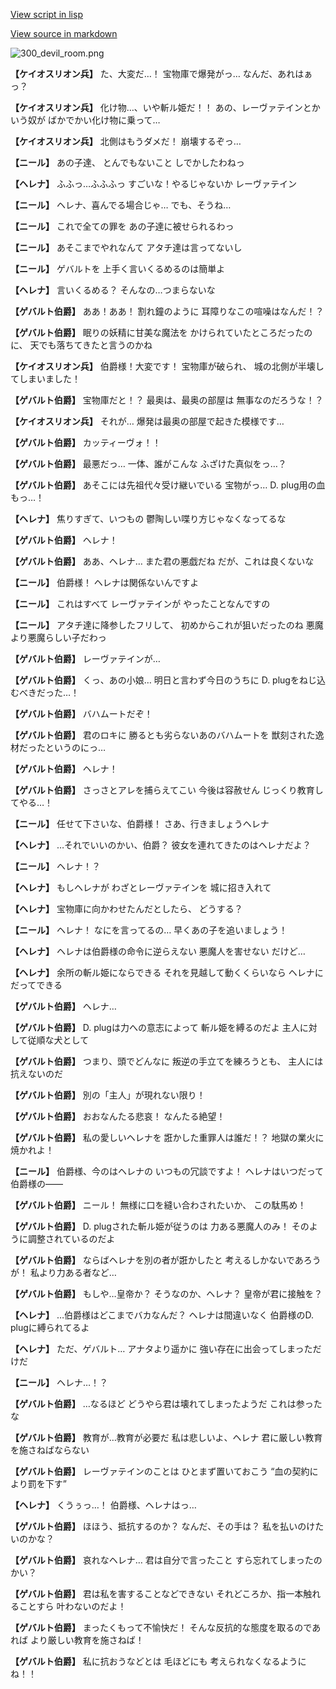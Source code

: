 [View script in lisp](../scripts/100211123.txt)

[View source in markdown](100211123.md)

![300_devil_room.png](../images/backgrounds/300_devil_room.png)

**【ケイオスリオン兵】**
た、大変だ…！
宝物庫で爆発がっ…
なんだ、あれはぁっ？

**【ケイオスリオン兵】**
化け物…、いや斬ル姫だ！！
あの、レーヴァテインとかいう奴が
ばかでかい化け物に乗って…

**【ケイオスリオン兵】**
北側はもうダメだ！
崩壊するぞっ…

**【ニール】**
あの子達、
とんでもないこと
しでかしたわねっ

**【ヘレナ】**
ふふっ…ふふふっ
すごいな！やるじゃないか
レーヴァテイン

**【ニール】**
ヘレナ、喜んでる場合じゃ…
でも、そうね…

**【ニール】**
これで全ての罪を
あの子達に被せられるわっ

**【ニール】**
あそこまでやれなんて
アタチ達は言ってないし

**【ニール】**
ゲバルトを
上手く言いくるめるのは簡単よ

**【ヘレナ】**
言いくるめる？
そんなの…つまらないな

**【ゲバルト伯爵】**
ああ！ああ！
割れ鐘のように
耳障りなこの喧噪はなんだ！？

**【ゲバルト伯爵】**
眠りの妖精に甘美な魔法を
かけられていたところだったのに、
天でも落ちてきたと言うのかね

**【ケイオスリオン兵】**
伯爵様！大変です！
宝物庫が破られ、
城の北側が半壊してしまいました！

**【ゲバルト伯爵】**
宝物庫だと！？
最奥は、最奥の部屋は
無事なのだろうな！？

**【ケイオスリオン兵】**
それが…
爆発は最奥の部屋で起きた模様です…

**【ゲバルト伯爵】**
カッティーヴォ！！

**【ゲバルト伯爵】**
最悪だっ…
一体、誰がこんな
ふざけた真似をっ…？

**【ゲバルト伯爵】**
あそこには先祖代々受け継いでいる
宝物がっ…
D. plug用の血もっ…！

**【ヘレナ】**
焦りすぎて、いつもの
鬱陶しい喋り方じゃなくなってるな

**【ゲバルト伯爵】**
ヘレナ！

**【ゲバルト伯爵】**
ああ、ヘレナ…
また君の悪戯だね
だが、これは良くないな

**【ニール】**
伯爵様！
ヘレナは関係ないんですよ

**【ニール】**
これはすべて
レーヴァテインが
やったことなんですの

**【ニール】**
アタチ達に降参したフリして、
初めからこれが狙いだったのね
悪魔より悪魔らしい子だわっ

**【ゲバルト伯爵】**
レーヴァテインが…

**【ゲバルト伯爵】**
くっ、あの小娘…
明日と言わず今日のうちに
D. plugをねじ込むべきだった…！

**【ゲバルト伯爵】**
バハムートだぞ！

**【ゲバルト伯爵】**
君のロキに
勝るとも劣らないあのバハムートを
獣刻された逸材だったというのにっ…

**【ゲバルト伯爵】**
ヘレナ！

**【ゲバルト伯爵】**
さっさとアレを捕らえてこい
今後は容赦せん
じっくり教育してやる…！

**【ニール】**
任せて下さいな、伯爵様！
さあ、行きましょうヘレナ

**【ヘレナ】**
…それでいいのかい、伯爵？
彼女を連れてきたのはヘレナだよ？

**【ニール】**
ヘレナ！？

**【ヘレナ】**
もしヘレナが
わざとレーヴァテインを
城に招き入れて

**【ヘレナ】**
宝物庫に向かわせたんだとしたら、
どうする？

**【ニール】**
ヘレナ！
なにを言ってるの…
早くあの子を追いましょう！

**【ヘレナ】**
ヘレナは伯爵様の命令に逆らえない
悪魔人を害せない
だけど…

**【ヘレナ】**
余所の斬ル姫にならできる
それを見越して動くくらいなら
ヘレナにだってできる

**【ゲバルト伯爵】**
ヘレナ…

**【ゲバルト伯爵】**
D. plugは力への意志によって
斬ル姫を縛るのだよ
主人に対して従順な犬として

**【ゲバルト伯爵】**
つまり、頭でどんなに
叛逆の手立てを練ろうとも、
主人には抗えないのだ

**【ゲバルト伯爵】**
別の「主人」が現れない限り！

**【ゲバルト伯爵】**
おおなんたる悲哀！
なんたる絶望！

**【ゲバルト伯爵】**
私の愛しいヘレナを
誑かした重罪人は誰だ！？
地獄の業火に焼かれよ！

**【ニール】**
伯爵様、今のはヘレナの
いつもの冗談ですよ！
ヘレナはいつだって伯爵様の――

**【ゲバルト伯爵】**
ニール！
無様に口を縫い合わされたいか、
この駄馬め！

**【ゲバルト伯爵】**
D. plugされた斬ル姫が従うのは
力ある悪魔人のみ！
そのように調整されているのだよ

**【ゲバルト伯爵】**
ならばヘレナを別の者が誑かしたと
考えるしかないであろうが！
私より力ある者など…

**【ゲバルト伯爵】**
もしや…皇帝か？
そうなのか、ヘレナ？
皇帝が君に接触を？

**【ヘレナ】**
…伯爵様はどこまでバカなんだ？
ヘレナは間違いなく
伯爵様のD. plugに縛られてるよ

**【ヘレナ】**
ただ、ゲバルト…
アナタより遥かに
強い存在に出会ってしまっただけだ

**【ニール】**
ヘレナ…！？

**【ゲバルト伯爵】**
…なるほど
どうやら君は壊れてしまったようだ
これは参ったな

**【ゲバルト伯爵】**
教育が…教育が必要だ
私は悲しいよ、ヘレナ
君に厳しい教育を施さねばならない

**【ゲバルト伯爵】**
レーヴァテインのことは
ひとまず置いておこう
“血の契約により罰を下す”

**【ヘレナ】**
くうぅっ…！
伯爵様、ヘレナはっ…

**【ゲバルト伯爵】**
ほほう、抵抗するのか？
なんだ、その手は？
私を払いのけたいのかな？

**【ゲバルト伯爵】**
哀れなヘレナ…
君は自分で言ったこと
すら忘れてしまったのかい？

**【ゲバルト伯爵】**
君は私を害することなどできない
それどころか、指一本触れることすら
叶わないのだよ！

**【ゲバルト伯爵】**
まったくもって不愉快だ！
そんな反抗的な態度を取るのであれば
より厳しい教育を施さねば！

**【ゲバルト伯爵】**
私に抗おうなどとは
毛ほどにも
考えられなくなるようにね！！